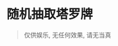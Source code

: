 <script setup>

import RandomTarotCard from './components/RandomTarotCard.vue'

</script>



# 随机抽取塔罗牌

> 仅供娱乐, 无任何效果, 请无当真

<RandomTarotCard />
